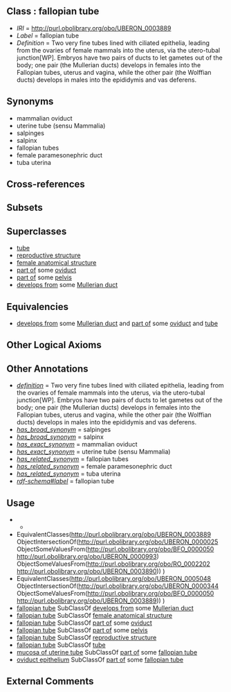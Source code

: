 
## Class : fallopian tube

 * *IRI* = http://purl.obolibrary.org/obo/UBERON_0003889
 * *Label* = fallopian tube
 * *Definition* = Two very fine tubes lined with ciliated epithelia, leading from the ovaries of female mammals into the uterus, via the utero-tubal junction[WP]. Embryos have two pairs of ducts to let gametes out of the body; one pair (the Mullerian ducts) develops in females into the Fallopian tubes, uterus and vagina, while the other pair (the Wolffian ducts) develops in males into the epididymis and vas deferens.

## Synonyms

 * mammalian oviduct
 * uterine tube (sensu Mammalia)
 * salpinges
 * salpinx
 * fallopian tubes
 * female paramesonephric duct
 * tuba uterina

## Cross-references


## Subsets


## Superclasses

 * [tube](../../UBERON/25/UBERON_0000025.md)
 * [reproductive structure](../../UBERON/56/UBERON_0005156.md)
 * [female anatomical structure](../../UBERON/04/UBERON_0014404.md)
 * [part of](../../BFO/50/BFO_0000050.md) some [oviduct](../../UBERON/93/UBERON_0000993.md)
 * [part of](../../BFO/50/BFO_0000050.md) some [pelvis](../../UBERON/55/UBERON_0002355.md)
 * [develops from](../../RO/02/RO_0002202.md) some [Mullerian duct](../../UBERON/90/UBERON_0003890.md)

## Equivalencies

 * [develops from](../../RO/02/RO_0002202.md) some [Mullerian duct](../../UBERON/90/UBERON_0003890.md) and [part of](../../BFO/50/BFO_0000050.md) some [oviduct](../../UBERON/93/UBERON_0000993.md) and [tube](../../UBERON/25/UBERON_0000025.md)

## Other Logical Axioms


## Other Annotations

 * *[definition](../../IAO/15/IAO_0000115.md)* = Two very fine tubes lined with ciliated epithelia, leading from the ovaries of female mammals into the uterus, via the utero-tubal junction[WP]. Embryos have two pairs of ducts to let gametes out of the body; one pair (the Mullerian ducts) develops in females into the Fallopian tubes, uterus and vagina, while the other pair (the Wolffian ducts) develops in males into the epididymis and vas deferens.
 * *[has_broad_synonym](../../ym/oboInOwl#hasBroadSynonym.md)* = salpinges
 * *[has_broad_synonym](../../ym/oboInOwl#hasBroadSynonym.md)* = salpinx
 * *[has_exact_synonym](../../ym/oboInOwl#hasExactSynonym.md)* = mammalian oviduct
 * *[has_exact_synonym](../../ym/oboInOwl#hasExactSynonym.md)* = uterine tube (sensu Mammalia)
 * *[has_related_synonym](../../ym/oboInOwl#hasRelatedSynonym.md)* = fallopian tubes
 * *[has_related_synonym](../../ym/oboInOwl#hasRelatedSynonym.md)* = female paramesonephric duct
 * *[has_related_synonym](../../ym/oboInOwl#hasRelatedSynonym.md)* = tuba uterina
 * *[rdf-schema#label](../../el/rdf-schema#label.md)* = fallopian tube

## Usage

 * -
 * EquivalentClasses(<http://purl.obolibrary.org/obo/UBERON_0003889> ObjectIntersectionOf(<http://purl.obolibrary.org/obo/UBERON_0000025> ObjectSomeValuesFrom(<http://purl.obolibrary.org/obo/BFO_0000050> <http://purl.obolibrary.org/obo/UBERON_0000993>) ObjectSomeValuesFrom(<http://purl.obolibrary.org/obo/RO_0002202> <http://purl.obolibrary.org/obo/UBERON_0003890>)) )
 * EquivalentClasses(<http://purl.obolibrary.org/obo/UBERON_0005048> ObjectIntersectionOf(<http://purl.obolibrary.org/obo/UBERON_0000344> ObjectSomeValuesFrom(<http://purl.obolibrary.org/obo/BFO_0000050> <http://purl.obolibrary.org/obo/UBERON_0003889>)) )
 * [fallopian tube](../../UBERON/89/UBERON_0003889.md) SubClassOf [develops from](../../RO/02/RO_0002202.md) some [Mullerian duct](../../UBERON/90/UBERON_0003890.md)
 * [fallopian tube](../../UBERON/89/UBERON_0003889.md) SubClassOf [female anatomical structure](../../UBERON/04/UBERON_0014404.md)
 * [fallopian tube](../../UBERON/89/UBERON_0003889.md) SubClassOf [part of](../../BFO/50/BFO_0000050.md) some [oviduct](../../UBERON/93/UBERON_0000993.md)
 * [fallopian tube](../../UBERON/89/UBERON_0003889.md) SubClassOf [part of](../../BFO/50/BFO_0000050.md) some [pelvis](../../UBERON/55/UBERON_0002355.md)
 * [fallopian tube](../../UBERON/89/UBERON_0003889.md) SubClassOf [reproductive structure](../../UBERON/56/UBERON_0005156.md)
 * [fallopian tube](../../UBERON/89/UBERON_0003889.md) SubClassOf [tube](../../UBERON/25/UBERON_0000025.md)
 * [mucosa of uterine tube](../../UBERON/48/UBERON_0005048.md) SubClassOf [part of](../../BFO/50/BFO_0000050.md) some [fallopian tube](../../UBERON/89/UBERON_0003889.md)
 * [oviduct epithelium](../../UBERON/04/UBERON_0004804.md) SubClassOf [part of](../../BFO/50/BFO_0000050.md) some [fallopian tube](../../UBERON/89/UBERON_0003889.md)

## External Comments

